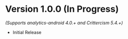 
Version 1.0.0 (In Progress)
==============================
*(Supports analytics-android 4.0.+ and Crittercism 5.4.+)*

  * Initial Release
